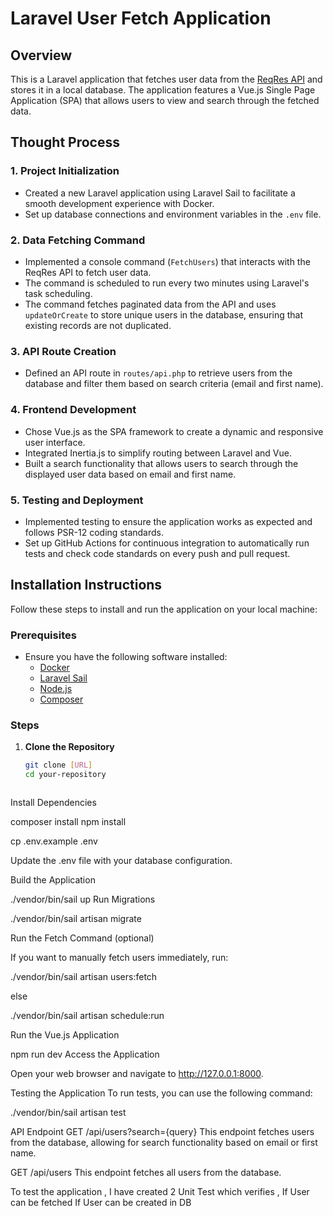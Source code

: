 # Laravel User Fetch Application

## Overview

This is a Laravel application that fetches user data from the [ReqRes API](https://reqres.in/) and stores it in a local database. The application features a Vue.js Single Page Application (SPA) that allows users to view and search through the fetched data.

## Thought Process

### 1. Project Initialization
- Created a new Laravel application using Laravel Sail to facilitate a smooth development experience with Docker.
- Set up database connections and environment variables in the `.env` file.

### 2. Data Fetching Command
- Implemented a console command (`FetchUsers`) that interacts with the ReqRes API to fetch user data.
- The command is scheduled to run every two minutes using Laravel's task scheduling.
- The command fetches paginated data from the API and uses `updateOrCreate` to store unique users in the database, ensuring that existing records are not duplicated.

### 3. API Route Creation
- Defined an API route in `routes/api.php` to retrieve users from the database and filter them based on search criteria (email and first name).

### 4. Frontend Development
- Chose Vue.js as the SPA framework to create a dynamic and responsive user interface.
- Integrated Inertia.js to simplify routing between Laravel and Vue.
- Built a search functionality that allows users to search through the displayed user data based on email and first name.

### 5. Testing and Deployment
- Implemented testing to ensure the application works as expected and follows PSR-12 coding standards.
- Set up GitHub Actions for continuous integration to automatically run tests and check code standards on every push and pull request.

## Installation Instructions

Follow these steps to install and run the application on your local machine:

### Prerequisites
- Ensure you have the following software installed:
  - [Docker](https://www.docker.com/get-started)
  - [Laravel Sail](https://laravel.com/docs/8.x/sail)
  - [Node.js](https://nodejs.org/)
  - [Composer](https://getcomposer.org/)

### Steps

1. **Clone the Repository**
   ```bash
   git clone [URL]
   cd your-repository



Install Dependencies

composer install
npm install


cp .env.example .env


Update the .env file with your database configuration.


Build the Application

./vendor/bin/sail up
Run Migrations

./vendor/bin/sail artisan migrate


Run the Fetch Command (optional)

If you want to manually fetch users immediately, run:

./vendor/bin/sail artisan users:fetch


else 

./vendor/bin/sail artisan schedule:run


Run the Vue.js Application

npm run dev
Access the Application

Open your web browser and navigate to http://127.0.0.1:8000.

Testing the Application
To run tests, you can use the following command:


./vendor/bin/sail artisan test


API Endpoint
GET /api/users?search={query}
This endpoint fetches users from the database, allowing for search functionality based on email or first name.

GET /api/users
This endpoint fetches all users from the database.



To test the application , I have created 2 Unit Test which verifies , 
If User can be fetched 
If User can be created in DB 

